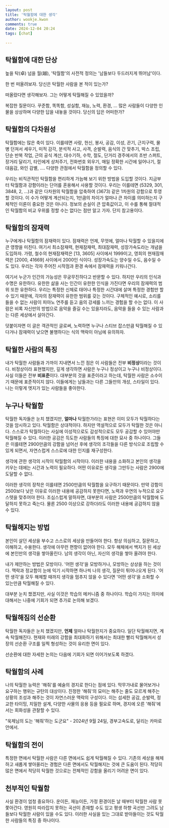 ```yaml
---  
layout: post  
title: '탁월함에 대한 생각'  
author: wookje.kwon  
comments: true  
date: 2024-12-04 20:24  
tags: [chat]  
  
---  
```


## 탁월함에 대한 단상

높을 탁(卓) 넘을 월(越), '탁월함'의 사전적 정의는 '남들보다 두드러지게 뛰어남'이다.  

한 번 떠올려보자. 당신은 탁월한 사람을 본 적이 있는가?  

떠올랐다면 생각해보자. 그는 어떻게 탁월해질 수 있었을까?  

복잡한 질문이다. 꾸준함, 똑똑함, 성실함, 재능, 노력, 환경, ... 많은 사람들이 다양한 인물을 상상하며 다양한 답을 내놓을 것이다. 당신의 답은 어떠한가?  

## 탁월함의 다차원성

탁월함에는 많은 축이 있다. 이를테면 사랑, 헌신, 봉사, 공감, 이성, 끈기, 근지구력, 물병 던져서 세우기, 미적 감각, 분석적 사고, 사격, 순발력, 음식의 간 맞추기, 박스 조립, 단순 반복 작업, 근의 공식 계산, 대수기하, 수학, 절도, 단거리 경주에서의 초반 스퍼트, 장거리 달리기, 타인에게 상처주기, 전화번호 외우기, 매일 정확한 시간에 일어나기, 절대음감, 와인 감별, .... 다양한 관점에서 탁월함을 정의할 수 있다.  

우리는 비직관적인 탁월함을 편리하게 가늠해 보기 위한 방법을 도입할 것이다. 지금부터 탁월함과 강함이라는 단어를 혼용해서 사용할 것이다. 우리는 이를테면 (5329, 301, 3848, 2, ...)과 같은 다차원의 탁월함을 압축하여 (3673) 같은 1차원의 강함으로 투영할 것이다. 이 수가 어떻게 계산되는지, 1만큼의 차이가 얼마나 큰 차이를 의미하는지 구체적인 이론이 중요한 것은 아니다. 정보의 손실이 큰 압축값이고, 이 수를 통해 절대적인 탁월함의 비교 우위를 정할 수는 없다는 점만 알고 가자. 단지 참고용이다.  

## 탁월함의 잠재력

누구에게나 탁월함의 잠재력이 있다. 잠재력은 언제, 무엇에, 얼마나 탁월할 수 있을지에 큰 영향을 미친다. 여기서 최소잠재력, 현재잠재력, 최대잠재력, 성장가속도라는 개념을 도입하자. 가령, 철수의 현재잠재력은 [13, 3605] 사이에서 1999이고, 영희의 현재잠재력은 [2000, 41669] 사이에서 2000인 식이다. 성장가속도는 양수일 수도, 음수일 수도 있다. 우리는 각자 주어진 시작점과 환경 속에서 잠재력을 키워나간다.  

여기서 누군가 인간의 가능성은 무궁무진하다고 반문할 수 있다. 하지만 우리의 인식과 수명은 유한하다. 유한한 삶을 사는 인간이 유한한 인식을 가진다면 우리의 잠재력의 범위 또한 유한하다. 우리는 특정한 신체로 태어나 특정한 시간대에 살며 특정한 경험만 할 수 있기 때문에, 각자의 잠재력이 유한한 범위를 갖는 것이다. 구체적인 예시로, 소리를 들을 수 없는 사람이 피아노 연주를 듣고 음의 강세를 느끼는 경험을 할 수는 없다. 이 사람은 비록 자신만의 방법으로 음악을 즐길 수는 있을지라도, 음악을 들을 수 있는 사람과는 다른 세상에서 살아간다.  

덧붙이자면 이 글은 객관적인 글로써, 노력하면 누구나 스티브 잡스만큼 탁월해질 수 있다거나 잠재력이 낮으면 불행하다는 식의 맥락이 아님에 유의하자.  

## 탁월한 사람의 특징

내가 탁월한 사람들과 가까이 지내면서 느낀 점은 이 사람들은 전부 **비정상**이라는 것이다. 비정상이라 표현했지만, 깊게 생각하면 사람은 누구나 정상이고 누구나 비정상이다. 사실 이들은 전부 **비표준**이다. 대부분의 것을 표준이라고 하는데, 탁월한 사람은 소수이기 때문에 표준적이지 않다. 이들에게는 남들과는 다른 그들만의 개성, 스타일이 있다. 나는 이렇게 엣지가 있는 사람들을 좋아한다.  

## 누구나 탁월함

탁월한 독자들은 눈치 챘겠지만, **얼마나** 탁월한가라는 표현은 이미 모두가 탁월하다는 것을 암시하고 있다. 탁월함은 상대적이다. 하지만 역설적으로 모두가 탁월한 것은 아니다. 스스로가 탁월하다는 사실에 이성적으로도 감성적으로도 모두 공감할 수 있어야만 탁월해질 수 있다. 이러한 공감은 득도한 사람들의 특징에 대한 묘사 중 하나이다. 그들은 이를테면 2900만큼의 강함을 넘어선 후에 생각의 조각들을 다른 방식으로 조립할 수 있게 되면서, 자연스럽게 스스로에 대한 인지를 재구성한다.  

생각에 관한 생각의 시작이 탁월함의 시작이다. 이러한 내용을 소화하고 본인의 생각을 키우는 데에는 시간과 노력이 필요하다. 어떤 이유로든 생각을 그만두는 사람은 2900에 도달할 수 없다.  

이러한 생각의 장착은 이를테면 2500만큼의 탁월함을 요구하기 때문이다. 만약 강함이 2500보다 낮은 이유로 이러한 내용에 공감하지 못한다면, 노력과 우연의 누적으로 요구 스텟을 맞추어야 한다. 조심스럽게 말하자면, 대부분의 사람은 2500만큼의 탁월함에 도달하지 못하고 죽는다. 물론 2500 이상으로 강하더라도 이러한 내용에 공감하지 않을 수 있다.  

## 탁월해지는 방법

본인이 살던 세상을 부수고 스스로의 세상을 만들어야 한다. 항상 의심하고, 질문하고, 이해하고, 수용한다. 생각에 아무런 편향이 없어야 한다. 모두 해체에서 백지가 된 세상에 본인만의 생각을 쌓아올린다. 남의 생각이 아닌, 자신의 생각을 쌓아 올려야 한다.  

내가 제안하는 방법은 모방이다. '어떤 생각'을 모방하거나, 모방하는 상상을 하는 것이다. 맥락과 정교함이 눈에 익기 시작하면 하나씩 나의 생각, 질문이 튀어나오게 된다. '어떤 생각'을 모두 해체할 때까지 생각을 멈추지 않을 수 있다면 '어떤 생각'을 소화할 수 있는만큼 탁월해질 수 있다.  

대부분 눈치 챘겠지만, 사실 이것은 학습의 메커니즘 중 하나이다. 학습이 가지는 의미에 대해서는 나중에 기회가 되면 추가로 논의해 보겠다.  

## 탁월해짐의 선순환

탁월한 독자들은 눈치 챘겠지만, **언제** 얼마나 탁월한지가 중요하다. 일단 탁월해지면, 계속 탁월해진다. 현재와 미래의 강함을 최대화하기 위해서는 최대한 빨리 탁월해져서 성장의 선순환 구조를 일찍 형성하는 것이 유리한 면이 있다.  

선순환에 대한 자세한 논의는 다음에 기회가 되면 이어가보도록 하겠다.  

## 탁월함의 사례

나의 탁월한 능력은 '해줘'를 예술의 경지로 한다는 점에 있다. 막무가내로 물어보거나 요구하는 행위는 규탄의 대상이다. 진정한 '해줘'의 묘미는 해주는 줄도 모르게 해주는 상황의 조성과 해주는 것이 자연스러운 맥락의 구성이다. 이는 섬세한 공감, 순발력, 정교한 타이밍, 치밀한 설계, 다양한 사물의 응용 등을 필요로 하며, 경지에 오른 '해줘'에서는 회화성을 관찰할 수 있다.  

"욱제님의 도는 '해줘'하는 도군요" - 2024년 9월 24일, 경부고속도로, 달리는 카마로 안에서.  

## 탁월함의 전이

특정한 면에서 탁월한 사람은 다른 면에서도 쉽게 탁월해질 수 있다. 기존의 세상을 해체하고 새롭게 쌓아올리는 경험은 다른 면에서도 탁월해지는 것에 큰 도움이 된다. 적당히 많은 면에서 적당히 탁월한 것으로는 전체적인 강함을 올리기 어려운 면이 있다.  

## 천부적인 탁월함

사실 환경이 엄청 중요하다. 운이든, 재능이든, 가정 환경이든 날 때부터 탁월한 사람 못 쫓아간다. 영원히 따라잡지 못하는 곡선이 존재할 수도 있고 평생 하향 곡선만 그려도 남들보다 탁월한 사람이 있을 수도 있다. 이러한 사실을 있는 그대로 받아들이는 것도 탁월한 사람들의 특징 중 하나이다.  
